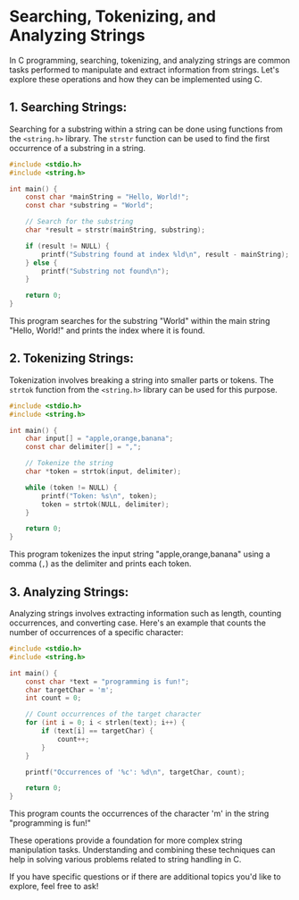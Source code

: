 # Searching, Tokenizing, and Analyzing Strings

In C programming, searching, tokenizing, and analyzing strings are common tasks performed to manipulate and extract
information from strings. Let's explore these operations and how they can be implemented using C.

## 1. Searching Strings:

Searching for a substring within a string can be done using functions from the `<string.h>` library. The `strstr`
function can be used to find the first occurrence of a substring in a string.

```c
#include <stdio.h>
#include <string.h>

int main() {
    const char *mainString = "Hello, World!";
    const char *substring = "World";

    // Search for the substring
    char *result = strstr(mainString, substring);

    if (result != NULL) {
        printf("Substring found at index %ld\n", result - mainString);
    } else {
        printf("Substring not found\n");
    }

    return 0;
}
```

This program searches for the substring "World" within the main string "Hello, World!" and prints the index where it is
found.

## 2. Tokenizing Strings:

Tokenization involves breaking a string into smaller parts or tokens. The `strtok` function from the `<string.h>`
library can be used for this purpose.

```c
#include <stdio.h>
#include <string.h>

int main() {
    char input[] = "apple,orange,banana";
    const char delimiter[] = ",";

    // Tokenize the string
    char *token = strtok(input, delimiter);

    while (token != NULL) {
        printf("Token: %s\n", token);
        token = strtok(NULL, delimiter);
    }

    return 0;
}
```

This program tokenizes the input string "apple,orange,banana" using a comma (`,`) as the delimiter and prints each
token.

## 3. Analyzing Strings:

Analyzing strings involves extracting information such as length, counting occurrences, and converting case. Here's an
example that counts the number of occurrences of a specific character:

```c
#include <stdio.h>
#include <string.h>

int main() {
    const char *text = "programming is fun!";
    char targetChar = 'm';
    int count = 0;

    // Count occurrences of the target character
    for (int i = 0; i < strlen(text); i++) {
        if (text[i] == targetChar) {
            count++;
        }
    }

    printf("Occurrences of '%c': %d\n", targetChar, count);

    return 0;
}
```

This program counts the occurrences of the character 'm' in the string "programming is fun!"

These operations provide a foundation for more complex string manipulation tasks. Understanding and combining these
techniques can help in solving various problems related to string handling in C.

If you have specific questions or if there are additional topics you'd like to explore, feel free to ask!
